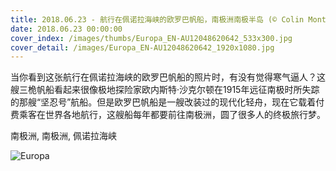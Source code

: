 ```yaml
---
title: 2018.06.23 - 航行在佩诺拉海峡的欧罗巴帆船，南极洲南极半岛 (© Colin Monteath/Minden Pictures)
date: 2018.06.23 00:00:00
cover_index: /images/thumbs/Europa_EN-AU12048620642_533x300.jpg
cover_detail: /images/Europa_EN-AU12048620642_1920x1080.jpg
---
```


当你看到这张航行在佩诺拉海峡的欧罗巴帆船的照片时，有没有觉得寒气逼人？这艘三桅帆船看起来很像极地探险家欧内斯特·沙克尔顿在1915年远征南极时所失踪的那艘“坚忍号”航船。但是欧罗巴帆船是一艘改装过的现代化轻舟，现在它载着付费乘客在世界各地航行，这艘船每年都要前往南极洲，圆了很多人的终极旅行梦。

南极洲, 南极洲, 佩诺拉海峡

![Europa](/images/Europa_EN-AU12048620642_1920x1080.jpg)
